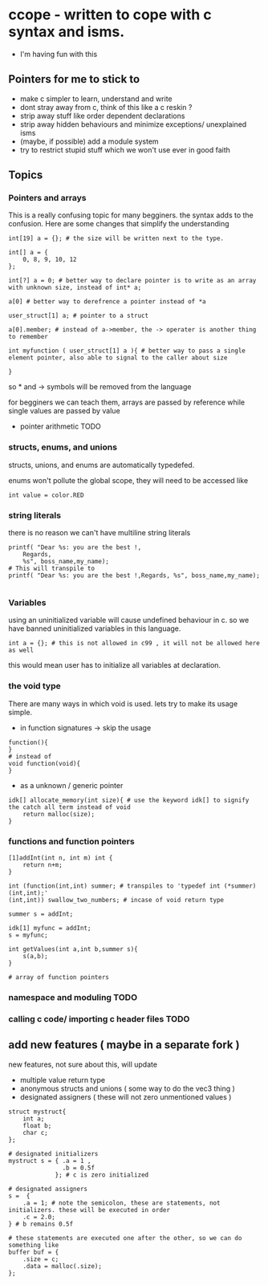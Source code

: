 # ccope - written to cope with c syntax and isms. 
- I'm having fun with this
## Pointers for me to stick to
 * make c simpler to learn, understand and write
 * dont stray away from c, think of this like a c reskin ?
 * strip away stuff like order dependent declarations 
 * strip away hidden behaviours and minimize exceptions/ unexplained isms
 * (maybe, if possible) add a module system 
 * try to restrict stupid stuff which we won't use ever in good faith

## Topics
### Pointers and arrays 
This is a really confusing topic for many begginers. the syntax adds to the confusion.
Here are some changes that simplify the understanding

```
int[19] a = {}; # the size will be written next to the type.
    
int[] a = {
    0, 8, 9, 10, 12
};

int[?] a = 0; # better way to declare pointer is to write as an array with unknown size, instead of int* a;

a[0] # better way to derefrence a pointer instead of *a

user_struct[1] a; # pointer to a struct

a[0].member; # instead of a->member, the -> operater is another thing to remember

int myfunction ( user_struct[1] a ){ # better way to pass a single element pointer, also able to signal to the caller about size

}
```

so * and -> symbols will be removed from the language

for begginers we can teach them, arrays are passed by reference
while single values are passed by value
- pointer arithmetic TODO

### structs, enums, and unions 
structs, unions, and enums are automatically typedefed.

enums won't pollute the global scope, they will need to be accessed like
```
int value = color.RED
```

### string literals
there is no reason we can't have multiline string literals
```
printf( "Dear %s: you are the best !,
    Regards,
    %s", boss_name,my_name);
# This will transpile to 
printf( "Dear %s: you are the best !,Regards, %s", boss_name,my_name);
        
```

### Variables 
using an uninitialized variable will cause undefined behaviour in c. so we have banned uninitialized variables in this language.
```
int a = {}; # this is not allowed in c99 , it will not be allowed here as well
```
this would mean user has to initialize all variables at declaration.

### the void type 
There are many ways in which void is used. lets try to make its usage simple.
- in function signatures -> skip the usage
```
function(){
}
# instead of 
void function(void){
}

```

- as a unknown / generic pointer
```
idk[] allocate_memory(int size){ # use the keyword idk[] to signify the catch all term instead of void
    return malloc(size);
}
```
### functions and function pointers

```
[1]addInt(int n, int m) int {
    return n+m;
}

int (function(int,int) summer; # transpiles to 'typedef int (*summer)(int,int);'
(int,int)) swallow_two_numbers; # incase of void return type

summer s = addInt;

idk[1] myfunc = addInt;
s = myfunc;

int getValues(int a,int b,summer s){
    s(a,b);
}

# array of function pointers

```

### namespace and moduling TODO
### calling c code/ importing c header files TODO

## add new features ( maybe in a separate fork )
new features, not sure about this, will update 
- multiple value return type
- anonymous structs and unions ( some way to do the vec3 thing )
- designated assigners ( these will not zero unmentioned values )

```
struct mystruct{
    int a;
    float b;
    char c;
};

# designated initializers
mystruct s = { .a = 1 ,
               .b = 0.5f
             }; # c is zero initialized

# designated assigners
s =  {
    .a = 1; # note the semicolon, these are statements, not initializers. these will be executed in order
    .c = 2.0;
} # b remains 0.5f

# these statements are executed one after the other, so we can do something like 
buffer buf = {
    .size = c; 
    .data = malloc(.size);
}; 
```
